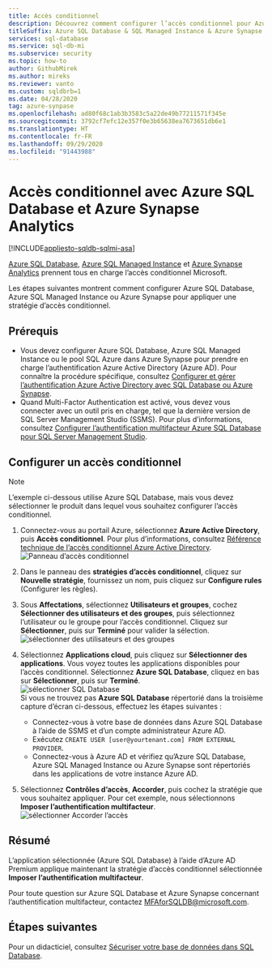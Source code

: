 ```yaml
---
title: Accès conditionnel
description: Découvrez comment configurer l’accès conditionnel pour Azure SQL Database, Azure SQL Managed Instance et Azure Synapse Analytics.
titleSuffix: Azure SQL Database & SQL Managed Instance & Azure Synapse Analytics
services: sql-database
ms.service: sql-db-mi
ms.subservice: security
ms.topic: how-to
author: GithubMirek
ms.author: mireks
ms.reviewer: vanto
ms.custom: sqldbrb=1
ms.date: 04/28/2020
tag: azure-synpase
ms.openlocfilehash: ad80f68c1ab3b3583c5a22de49b77211571f345e
ms.sourcegitcommit: 3792cf7efc12e357f0e3b65638ea7673651db6e1
ms.translationtype: HT
ms.contentlocale: fr-FR
ms.lasthandoff: 09/29/2020
ms.locfileid: "91443988"
---
```

# <a name="conditional-access-with-azure-sql-database-and-azure-synapse-analytics"></a>Accès conditionnel avec Azure SQL Database et Azure Synapse Analytics

[!INCLUDE[appliesto-sqldb-sqlmi-asa](../includes/appliesto-sqldb-sqlmi-asa.md)]

[Azure SQL Database](sql-database-paas-overview.md), [Azure SQL Managed Instance](../managed-instance/sql-managed-instance-paas-overview.md) et [Azure Synapse Analytics](../../synapse-analytics/sql-data-warehouse/sql-data-warehouse-overview-what-is.md) prennent tous en charge l’accès conditionnel Microsoft.

Les étapes suivantes montrent comment configurer Azure SQL Database, Azure SQL Managed Instance ou Azure Synapse pour appliquer une stratégie d’accès conditionnel.  

## <a name="prerequisites"></a>Prérequis

- Vous devez configurer Azure SQL Database, Azure SQL Managed Instance ou le pool SQL Azure dans Azure Synapse pour prendre en charge l’authentification Azure Active Directory (Azure AD). Pour connaître la procédure spécifique, consultez [Configurer et gérer l’authentification Azure Active Directory avec SQL Database ou Azure Synapse](authentication-aad-configure.md).  
- Quand Multi-Factor Authentication est activé, vous devez vous connecter avec un outil pris en charge, tel que la dernière version de SQL Server Management Studio (SSMS). Pour plus d’informations, consultez [Configurer l’authentification multifacteur Azure SQL Database pour SQL Server Management Studio](authentication-mfa-ssms-configure.md).  

## <a name="configure-conditional-access"></a>Configurer un accès conditionnel

> [!NOTE]
> L’exemple ci-dessous utilise Azure SQL Database, mais vous devez sélectionner le produit dans lequel vous souhaitez configurer l’accès conditionnel.

1. Connectez-vous au portail Azure, sélectionnez **Azure Active Directory**, puis **Accès conditionnel**. Pour plus d’informations, consultez [Référence technique de l’accès conditionnel Azure Active Directory](https://docs.microsoft.com/azure/active-directory/active-directory-conditional-access-technical-reference).  
   ![Panneau d’accès conditionnel](./media/conditional-access-configure/conditional-access-blade.png)

2. Dans le panneau des **stratégies d’accès conditionnel**, cliquez sur **Nouvelle stratégie**, fournissez un nom, puis cliquez sur **Configure rules** (Configurer les règles).  
3. Sous **Affectations**, sélectionnez **Utilisateurs et groupes**, cochez **Sélectionner des utilisateurs et des groupes**, puis sélectionnez l’utilisateur ou le groupe pour l’accès conditionnel. Cliquez sur **Sélectionner**, puis sur **Terminé** pour valider la sélection.  
   ![sélectionner des utilisateurs et des groupes](./media/conditional-access-configure/select-users-and-groups.png)  

4. Sélectionnez **Applications cloud**, puis cliquez sur **Sélectionner des applications**. Vous voyez toutes les applications disponibles pour l’accès conditionnel. Sélectionnez **Azure SQL Database**, cliquez en bas sur **Sélectionner**, puis sur **Terminé**.  
   ![sélectionner SQL Database](./media/conditional-access-configure/select-sql-database.png)  
   Si vous ne trouvez pas **Azure SQL Database** répertorié dans la troisième capture d’écran ci-dessous, effectuez les étapes suivantes :
   - Connectez-vous à votre base de données dans Azure SQL Database à l’aide de SSMS et d’un compte administrateur Azure AD.  
   - Exécutez `CREATE USER [user@yourtenant.com] FROM EXTERNAL PROVIDER`.  
   - Connectez-vous à Azure AD et vérifiez qu’Azure SQL Database, Azure SQL Managed Instance ou Azure Synapse sont répertoriés dans les applications de votre instance Azure AD.  

5. Sélectionnez **Contrôles d’accès**, **Accorder**, puis cochez la stratégie que vous souhaitez appliquer. Pour cet exemple, nous sélectionnons **Imposer l’authentification multifacteur**.  
   ![sélectionner Accorder l’accès](./media/conditional-access-configure/grant-access.png)  

## <a name="summary"></a>Résumé

L’application sélectionnée (Azure SQL Database) à l’aide d’Azure AD Premium applique maintenant la stratégie d’accès conditionnel sélectionnée **Imposer l’authentification multifacteur**.

Pour toute question sur Azure SQL Database et Azure Synapse concernant l’authentification multifacteur, contactez <MFAforSQLDB@microsoft.com>.  

## <a name="next-steps"></a>Étapes suivantes  

Pour un didacticiel, consultez [Sécuriser votre base de données dans SQL Database](secure-database-tutorial.md).
